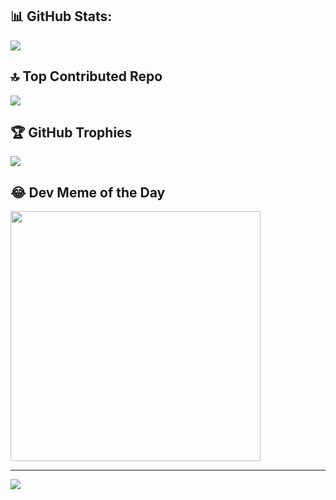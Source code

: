 ## 📊 GitHub Stats:
![](https://github-readme-stats.vercel.app/api?username=s-tsonidis&theme=radical&hide_border=false&include_all_commits=false&count_private=true)<br/>

## 🔝 Top Contributed Repo
![](https://github-contributor-stats.vercel.app/api?username=s-tsonidis&limit=5&theme=radical&combine_all_yearly_contributions=true)

## 🏆 GitHub Trophies
![](https://github-profile-trophy.vercel.app/?username=s-tsonidis&theme=radical&no-frame=false&no-bg=false&margin-w=4)

## 😂 Dev Meme of the Day
<img src='https://randommeme-five.vercel.app/' style="height: 400px;"/>

---
[![](https://visitcount.itsvg.in/api?id=s-tsonidis&icon=5&color=6)](https://visitcount.itsvg.in)

<!-- Proudly created with GPRM ( https://gprm.itsvg.in ) -->
